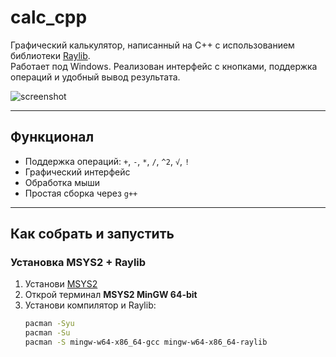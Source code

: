 # calc_cpp

Графический калькулятор, написанный на C++ с использованием библиотеки [Raylib](https://www.raylib.com/).  
Работает под Windows. Реализован интерфейс с кнопками, поддержка операций и удобный вывод результата.

![screenshot](<img width="400" height="628" alt="изображение" src="https://github.com/user-attachments/assets/fdb034c8-fc14-4633-92a8-4a3e746a3321" />
) 


---

## Функционал

- Поддержка операций: `+`, `-`, `*`, `/`, `^2`, `√`, `!`
- Графический интерфейс
- Обработка мыши
- Простая сборка через `g++`

---

##  Как собрать и запустить

### Установка MSYS2 + Raylib

1. Установи [MSYS2](https://www.msys2.org/)
2. Открой терминал **MSYS2 MinGW 64-bit**
3. Установи компилятор и Raylib:
   ```bash
   pacman -Syu
   pacman -Su
   pacman -S mingw-w64-x86_64-gcc mingw-w64-x86_64-raylib
